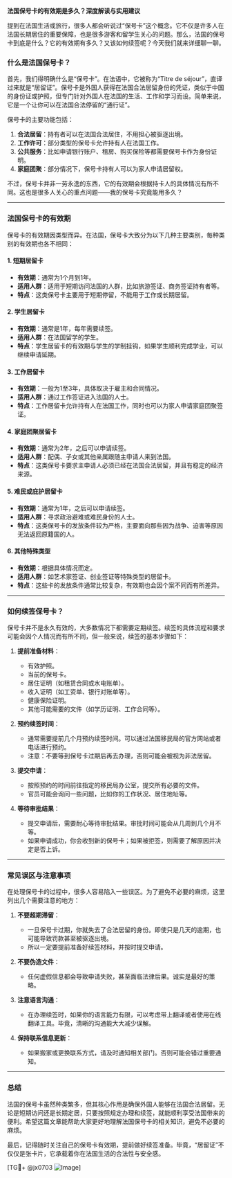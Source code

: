 **法国保号卡的有效期是多久？深度解读与实用建议**

提到在法国生活或旅行，很多人都会听说过“保号卡”这个概念。它不仅是许多人在法国长期居住的重要保障，也是很多游客和留学生关心的问题。那么，法国的保号卡到底是什么？它的有效期有多久？又该如何续签呢？今天我们就来详细聊一聊。

### 什么是法国保号卡？

首先，我们得明确什么是“保号卡”。在法语中，它被称为“Titre de séjour”，直译过来就是“居留证”。保号卡是外国人获得在法国合法居留身份的凭证，类似于中国的身份证或护照，但专门针对外国人在法国的生活、工作和学习而设。简单来说，它是一个让你可以在法国合法停留的“通行证”。

保号卡的主要功能包括：

1. **合法居留**：持有者可以在法国合法居住，不用担心被驱逐出境。
2. **工作许可**：部分类型的保号卡允许持有人在法国工作。
3. **公共服务**：比如申请银行账户、租房、购买保险等都需要保号卡作为身份证明。
4. **家庭团聚**：部分情况下，保号卡持有人可以为家人申请居留权。

不过，保号卡并非一劳永逸的东西，它的有效期会根据持卡人的具体情况有所不同。这也是很多人关心的重点问题——我的保号卡究竟能用多久？

---

### 法国保号卡的有效期

保号卡的有效期因类型而异。在法国，保号卡大致分为以下几种主要类别，每种类别的有效期也各不相同：

#### 1. **短期居留卡**
   - **有效期**：通常为1个月到1年。
   - **适用人群**：适用于短期访问法国的人群，比如旅游签证、商务签证持有者等。
   - **特点**：这类保号卡主要用于短期停留，不能用于工作或长期居留。

#### 2. **学生居留卡**
   - **有效期**：通常是1年，每年需要续签。
   - **适用人群**：在法国留学的学生。
   - **特点**：学生居留卡的有效期与学生的学制挂钩，如果学生顺利完成学业，可以继续申请延期。

#### 3. **工作居留卡**
   - **有效期**：一般为1至3年，具体取决于雇主和合同情况。
   - **适用人群**：通过工作签证进入法国的人士。
   - **特点**：工作居留卡允许持有人在法国工作，同时也可以为家人申请家庭团聚签证。

#### 4. **家庭团聚居留卡**
   - **有效期**：通常为2年，之后可以申请续签。
   - **适用人群**：配偶、子女或其他亲属跟随主申请人来到法国。
   - **特点**：这类保号卡要求主申请人必须已经在法国合法居留，并且有稳定的经济来源。

#### 5. **难民或庇护居留卡**
   - **有效期**：通常为1年，之后可以申请续签。
   - **适用人群**：寻求政治避难或难民身份的人士。
   - **特点**：这类保号卡的发放条件较为严格，主要面向那些因为战争、迫害等原因无法返回原籍国的人。

#### 6. **其他特殊类型**
   - **有效期**：根据具体情况而定。
   - **适用人群**：如艺术家签证、创业签证等特殊类型的居留卡。
   - **特点**：这些卡的发放条件通常比较复杂，有效期也会因个案不同而有所差异。

---

### 如何续签保号卡？

保号卡并不是永久有效的，大多数情况下都需要定期续签。续签的具体流程和要求可能会因个人情况而有所不同，但一般来说，续签的基本步骤如下：

1. **提前准备材料**：
   - 有效护照。
   - 当前的保号卡。
   - 居住证明（如租赁合同或水电账单）。
   - 收入证明（如工资单、银行对账单等）。
   - 健康保险证明。
   - 其他可能需要的文件（如学历证明、工作合同等）。

2. **预约续签时间**：
   - 通常需要提前几个月预约续签时间。可以通过法国移民局的官方网站或者电话进行预约。
   - 注意：不要等到保号卡过期后再去办理，否则可能会被视为非法居留。

3. **提交申请**：
   - 按照预约的时间前往指定的移民局办公室，提交所有必要的文件。
   - 官员可能会询问一些问题，比如你的工作状况、居住地址等。

4. **等待审批结果**：
   - 提交申请后，需要耐心等待审批结果。审批时间可能会从几周到几个月不等。
   - 如果申请成功，你会收到新的保号卡；如果被拒签，则需要了解原因并决定是否上诉。

---

### 常见误区与注意事项

在处理保号卡的过程中，很多人容易陷入一些误区。为了避免不必要的麻烦，这里列出几个需要注意的地方：

1. **不要超期滞留**：
   - 一旦保号卡过期，你就失去了合法居留的身份。即使只是几天的逾期，也可能导致罚款甚至被驱逐出境。
   - 所以一定要提前准备好续签材料，并按时提交申请。

2. **不要伪造文件**：
   - 任何虚假信息都会导致申请失败，甚至面临法律后果。诚实是最好的策略。

3. **注意语言沟通**：
   - 在办理续签时，如果你的语言能力有限，可以考虑带上翻译或者使用在线翻译工具。毕竟，清晰的沟通能大大减少误解。

4. **保持联系信息更新**：
   - 如果搬家或更换联系方式，请及时通知相关部门。否则可能会错过重要通知。

---

### 总结

法国的保号卡虽然种类繁多，但其核心作用是确保外国人能够在法国合法居留。无论是短期访问还是长期定居，只要按照规定办理和续签，就能顺利享受法国带来的便利。希望这篇文章能帮助大家更好地理解法国保号卡的相关知识，避免不必要的麻烦。

最后，记得随时关注自己的保号卡有效期，提前做好续签准备。毕竟，“居留证”不仅仅是张卡片，它承载着你在法国生活的合法性与安全感。

[TG💪+ @jx0703 ![Image](https://github.com/user-attachments/assets/dbca1d08-cadb-493c-b0ec-ad6f7a83f270)]
